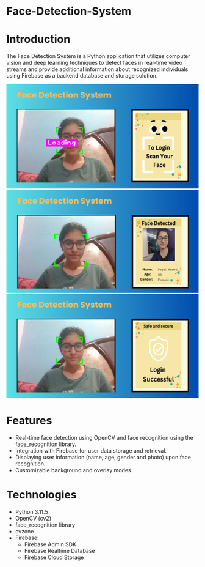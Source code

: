 # Face-Detection-System
 
# Introduction

The Face Detection System is a Python application that utilizes computer vision and deep learning techniques to detect faces in real-time video streams and provide additional information about recognized individuals using Firebase as a backend database and storage solution.

![To Login Scan your face](Resources/DemoOfProject/1.png)
![Face Detected](Resources/DemoOfProject/2.png)
![Login Successful](Resources/DemoOfProject/3.png)

# Features

- Real-time face detection using OpenCV and face recognition using the face_recognition library.
- Integration with Firebase for user data storage and retrieval.
- Displaying user information (name, age, gender and photo) upon face recognition.
- Customizable background and overlay modes.

# Technologies

- Python 3.11.5
- OpenCV (cv2)
- face_recognition library
- cvzone
- Firebase:
    - Firebase Admin SDK
    - Firebase Realtime Database
    - Firebase Cloud Storage
 
